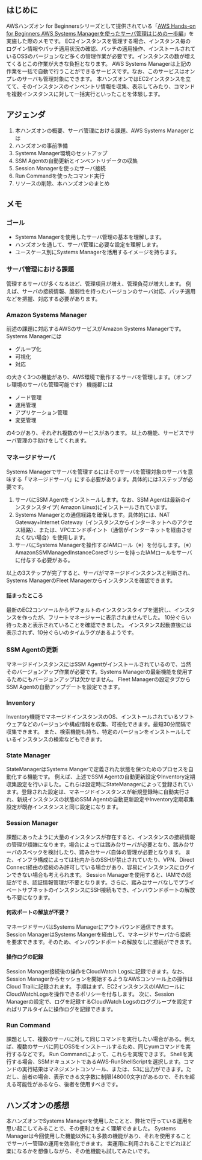 <!--
title:   AWS Hands-on for Beginners AWS Systems Managerを使ったサーバ管理はじめの一歩編：学習メモ
tags:    AWS,SystemsManager,ハンズオン
id:      5bbbd5c5971f5ebc4e05
private: false
-->

## はじめに

AWSハンズオン for Beginnersシリーズとして提供されている「[AWS Hands-on for Beginners AWS Systems Managerを使ったサーバ管理はじめの一歩編](https://pages.awscloud.com/JAPAN-event-OE-Hands-on-for-Beginners-systems-manager-2022-reg-event.html)」を実施した際のメモです。
EC2インスタンスを管理する場合、インスタンス毎のログイン情報やパッチ適用状況の確認、パッチの適用操作、インストールされているOSSのバージョンなど多くの管理作業が必要です。インスタンスの数が増えてくるとこの作業が大きな負担となります。
AWS Systems Managerは上記の作業を一括で自動で行うことができるサービスです。なお、このサービスはオンプレのサーバも管理対象にできます。
本ハンズオンではEC2インスタンスを立てて、そのインスタンスのインベントリ情報を収集、表示してみたり、コマンドを複数インスタンスに対して一括実行といったことを体験します。

## アジェンダ

1. 本ハンズオンの概要、サーバ管理における課題、AWS Systems Managerとは
2. ハンズオンの事前準備
3. Systems Manager環境のセットアップ
4. SSM Agentの自動更新とインベントリデータの収集
5. Session Managerを使ったサーバ接続
6. Run Commandを使ったコマンド実行
7. リソースの削除、本ハンズオンのまとめ

## メモ

### ゴール

- Systems Managerを使用したサーバ管理の基本を理解します。
- ハンズオンを通して、サーバ管理に必要な設定を理解します。
- ユースケース別にSystems Managerを活用するイメージを持ちます。

### サーバ管理における課題

管理するサーバが多くなるほど、管理項目が増え、管理負荷が増大します。
例えば、サーバの接続情報、脆弱性を持ったバージョンのサーバ対応、パッチ適用などを把握、対応する必要があります。

### Amazon Systems Manager

前述の課題に対応するAWSのサービスがAmazon Systems Managerです。
Systems Managerには

- グループ化
- 可視化
- 対応

の大きく3つの機能があり、AWS環境で動作するサーバを管理します。（オンプレ環境のサーバも管理可能です）
機能郡には

- ノード管理
- 運用管理
- アプリケーション管理
- 変更管理

の4つがあり、それぞれ複数のサービスがあります。
以上の機能、サービスでサーバ管理の手助けをしてくれます。

### マネージドサーバ

Systems Managerでサーバを管理するにはそのサーバを管理対象のサーバを意味する「マネージドサーバ」にする必要があります。具体的には3ステップが必要です。

1. サーバにSSM Agentをインストールします。なお、SSM Agentは最新のインスタンスタイプ( Amazon Linux)にインストールされています。
2. Systems Managerとの通信経路を確保します。具体的には、NAT Gateway+Internet Gateway（インスタンスからインターネットへのアクセス経路）、または、VPCエンドポイント（通信がインターネットを経由させたくない場合）を使用します。
3. サーバにSystems Managerを操作するIAMロール（※）を付与します。（※）AmazonSSMManagedInstanceCoreポリシーを持ったIAMロールをサーバに付与する必要がある。

以上の3ステップが完了すると、サーバがマネージドインスタンスと判断され、Systems ManagerのFleet Managerからインスタンスを確認できます。

#### 詰まったところ

最新のEC2コンソールからデフォルトのインスタンスタイプを選択し、インスタンスを作ったが、フリートマネージャーに表示されませんでした。
10分ぐらい待ったあと表示されていることを確認できました。
インスタンス起動直後には表示されず、10分ぐらいのタイムラグがあるようです。

### SSM Agentの更新

マネージドインスタンスにはSSM Agentがインストールされているので、当然そのバージョンアップ作業が必要です。Systems Managerの最新機能を使用するためにもバージョンアップは欠かせません。
Fleet Managerの設定タブからSSM Agentの自動アップデートを設定できます。

### Inventory

Inventory機能でマネージドインスタンスのOS、インストールされているソフトウェアなどのバージョンや構成情報を収集、可視化できます。最短30分間隔で収集できます。
また、検索機能も持ち、特定のバージョンをインストールしているインスタンスの検索などもできます。

### State Manager

StateManagerはSystems Mangerで定義された状態を保つためのプロセスを自動化する機能です。
例えば、上述でSSM Agentの自動更新設定やInventory定期収集設定を行いました。これらは設定時にStateManagerによって登録されています。登録された設定は、マネージドインスタンスが新規登録時に自動実行され、新規インスタンスの状態のSSM Agentの自動更新設定やInventory定期収集設定が既存インスタンスと同じ設定になります。

### Session Manager

課題にあったように大量のインスタンスが存在すると、インスタンスの接続情報の管理が煩雑になります。場合によっては踏み台サーバが必要となり、踏み台サーバのスペックを検討したり、踏み台サーバ自体の管理が必要となります。
また、インフラ構成によっては社内からのSSHが禁止されていたり、VPN、Direct Connect経由の接続のみ許可している場合があり、容易にインスタンスにログインできない場合も考えられます。
Session Managerを使用すると、IAMでの認証ができ、認証情報管理が不要となります。さらに、踏み台サーバなしでプライベートサブネットのインスタンスにSSH接続もでき、インバウンドポートの解放も不要になります。

#### 何故ポートの解放が不要？

マネージドサーバはSystems Managerにアウトバウンド通信できます。Session ManagerはSystems Mangerを経由して、マネージドサーバから接続を要求できます。そのため、インバウンドポートの解放なしに接続ができます。

#### 操作ログの記録

Session Manager接続後の操作をCloudWatch Logsに記録できます。なお、Session Managerからセッションを開始するようなAWSコンソール上の操作はCloud Trailに記録されます。
手順はまず、EC2インスタンスのIAMロールにCloudWatchLogsを操作できるポリシーを付与します。
次に、Session Managerの設定で、ログを記録するCloudWatch Logsのロググループを設定すればリアルタイムに操作ログを記録できます。

### Run Command

課題として、複数のサーバに対して同じコマンドを実行したい場合がある。例えば、複数のサーバに同じOSSをインストールするため、同じyumコマンドを実行するなどです。
Run Commandによって、これらを実現できます。
Shellを実行する場合、SSMドキュメントであるAWS-RunShellScriptを選択します。コマンドの実行結果はマネジメントコンソール、または、S3に出力ができます。ただし、前者の場合、表示できる文字数に制限(48000文字)があるので、それを超える可能性があるなら、後者を使用すべきです。

## ハンズオンの感想

本ハンズオンでSystems Managerを使用したことと、弊社で行っている運用を思い起こしてみることで、その便利さをよく理解できました。
Systems Managerは今回使用した機能以外にも多数の機能があり、それを使用することでサーバー管理の運用を効率化できます。
実運用に利用されることでどれほど楽になるかを想像しながら、その他機能も試してみたいです。